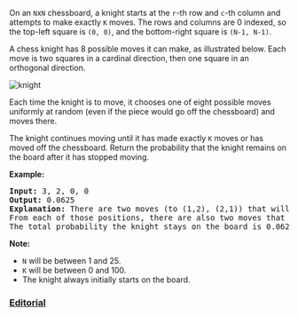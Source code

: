 On an `N`x`N` chessboard, a knight starts at the `r`-th row and `c`-th column and attempts to make exactly `K` moves. The rows and columns are 0 indexed, so the top-left square is `(0, 0)`, and the bottom-right square is `(N-1, N-1)`.

A chess knight has 8 possible moves it can make, as illustrated below. Each move is two squares in a cardinal direction, then one square in an orthogonal direction.

![knight][1]

Each time the knight is to move, it chooses one of eight possible moves uniformly at random (even if the piece would go off the chessboard) and moves there.

The knight continues moving until it has made exactly `K` moves or has moved off the chessboard. Return the probability that the knight remains on the board after it has stopped moving.

**Example:**
<pre>
<b>Input:</b> 3, 2, 0, 0
<b>Output:</b> 0.0625
<b>Explanation:</b> There are two moves (to (1,2), (2,1)) that will keep the knight on the board.
From each of those positions, there are also two moves that will keep the knight on the board.
The total probability the knight stays on the board is 0.0625.
</pre>

**Note:**

 - `N` will be between 1 and 25.
 - `K` will be between 0 and 100.
 - The knight always initially starts on the board.

### [Editorial](https://leetcode.com/articles/knight-probability-in-chessboard/)

  [1]: https://leetcode.com/static/images/problemset/knight.png

